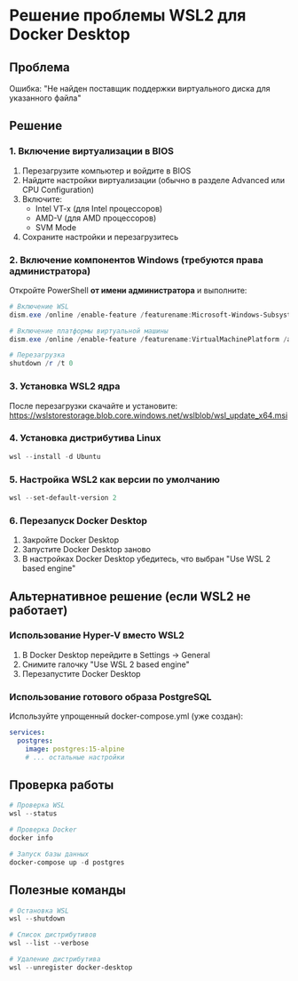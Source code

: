 # Решение проблемы WSL2 для Docker Desktop

## Проблема
Ошибка: "Не найден поставщик поддержки виртуального диска для указанного файла"

## Решение

### 1. Включение виртуализации в BIOS
1. Перезагрузите компьютер и войдите в BIOS
2. Найдите настройки виртуализации (обычно в разделе Advanced или CPU Configuration)
3. Включите:
   - Intel VT-x (для Intel процессоров)
   - AMD-V (для AMD процессоров)
   - SVM Mode
4. Сохраните настройки и перезагрузитесь

### 2. Включение компонентов Windows (требуются права администратора)

Откройте PowerShell **от имени администратора** и выполните:

```powershell
# Включение WSL
dism.exe /online /enable-feature /featurename:Microsoft-Windows-Subsystem-Linux /all /norestart

# Включение платформы виртуальной машины
dism.exe /online /enable-feature /featurename:VirtualMachinePlatform /all /norestart

# Перезагрузка
shutdown /r /t 0
```

### 3. Установка WSL2 ядра
После перезагрузки скачайте и установите:
https://wslstorestorage.blob.core.windows.net/wslblob/wsl_update_x64.msi

### 4. Установка дистрибутива Linux
```powershell
wsl --install -d Ubuntu
```

### 5. Настройка WSL2 как версии по умолчанию
```powershell
wsl --set-default-version 2
```

### 6. Перезапуск Docker Desktop
1. Закройте Docker Desktop
2. Запустите Docker Desktop заново
3. В настройках Docker Desktop убедитесь, что выбран "Use WSL 2 based engine"

## Альтернативное решение (если WSL2 не работает)

### Использование Hyper-V вместо WSL2
1. В Docker Desktop перейдите в Settings → General
2. Снимите галочку "Use WSL 2 based engine"
3. Перезапустите Docker Desktop

### Использование готового образа PostgreSQL
Используйте упрощенный docker-compose.yml (уже создан):
```yaml
services:
  postgres:
    image: postgres:15-alpine
    # ... остальные настройки
```

## Проверка работы
```powershell
# Проверка WSL
wsl --status

# Проверка Docker
docker info

# Запуск базы данных
docker-compose up -d postgres
```

## Полезные команды
```powershell
# Остановка WSL
wsl --shutdown

# Список дистрибутивов
wsl --list --verbose

# Удаление дистрибутива
wsl --unregister docker-desktop
```










